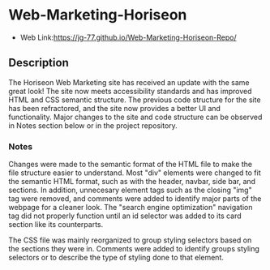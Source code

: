 # Web-Marketing-Horiseon
* Web Link:https://jg-77.github.io/Web-Marketing-Horiseon-Repo/ 


## Description
The Horiseon Web Marketing site has received an update with the same great look! The site now meets accessibility standards and has improved HTML and CSS semantic structure. The previous code structure for the site has been refractored, and the site now provides a better UI and functionality. Major changes to the site and code structure can be observed in Notes section below or in the project repository.

### Notes
Changes were made to the semantic format of the HTML file to make the file structure easier to understand. Most "div" elements were changed to fit the semantic HTML format, such as with the header, navbar, side bar, and sections. In addition, unnecesary element tags such as the closing "img" tag were removed, and comments were added to identify major parts of the webpage for a cleaner look. The "search engine optimization" navigation tag did not properly function until an id selector was added to its card section like its counterparts.

The CSS file was mainly reorganized to group styling selectors based on the sections they were in. Comments were added to identify groups styling selectors or to describe the type of styling done to that element.
